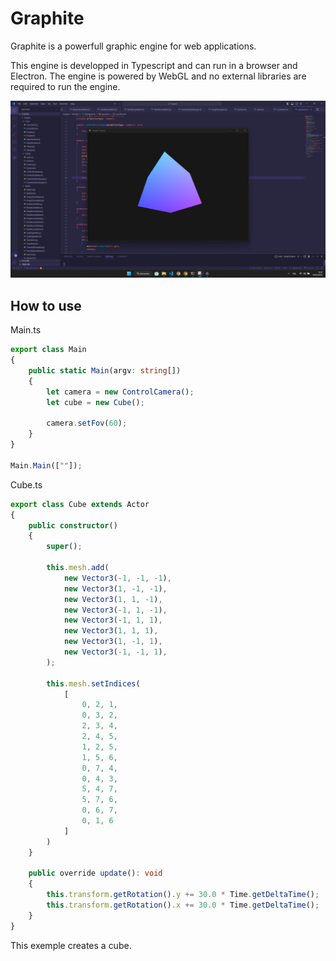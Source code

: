 # Graphite
Graphite is a powerfull graphic engine for web applications.

This engine is developped in Typescript and can run in a browser and Electron. The engine is powered by WebGL and no external libraries are required to run the engine.

![alt text](image.png)

## How to use
Main.ts
```typescript
export class Main
{
    public static Main(argv: string[])
    {
        let camera = new ControlCamera();
        let cube = new Cube();

        camera.setFov(60);
    }
}

Main.Main([""]);
```

Cube.ts
```typescript
export class Cube extends Actor
{
    public constructor()
    {
        super();

        this.mesh.add(
            new Vector3(-1, -1, -1),
            new Vector3(1, -1, -1),
            new Vector3(1, 1, -1),
            new Vector3(-1, 1, -1),
            new Vector3(-1, 1, 1),
            new Vector3(1, 1, 1),
            new Vector3(1, -1, 1),
            new Vector3(-1, -1, 1),
        );

        this.mesh.setIndices(
            [
                0, 2, 1,
                0, 3, 2,
                2, 3, 4,
                2, 4, 5,
                1, 2, 5,
                1, 5, 6,
                0, 7, 4,
                0, 4, 3,
                5, 4, 7,
                5, 7, 6,
                0, 6, 7,
                0, 1, 6
            ]
        )
    }

    public override update(): void 
    {
        this.transform.getRotation().y += 30.0 * Time.getDeltaTime();
        this.transform.getRotation().x += 30.0 * Time.getDeltaTime();
    }
}
```

This exemple creates a cube.
